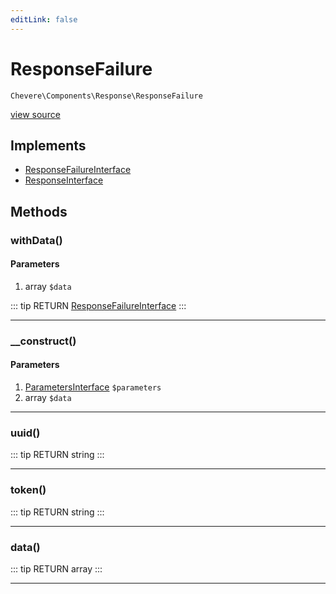 ```yaml
---
editLink: false
---
```


# ResponseFailure

`Chevere\Components\Response\ResponseFailure`

[view source](https://github.com/chevere/chevere/blob/master/src/Chevere/Components/Response/ResponseFailure.php)

## Implements

- [ResponseFailureInterface](../../Interfaces/Response/ResponseFailureInterface.md)
- [ResponseInterface](../../Interfaces/Response/ResponseInterface.md)

## Methods

### withData()

#### Parameters

1. array `$data`

::: tip RETURN
[ResponseFailureInterface](../../Interfaces/Response/ResponseFailureInterface.md)
:::

---

### __construct()

#### Parameters

1. [ParametersInterface](../../Interfaces/Parameter/ParametersInterface.md) `$parameters`
2. array `$data`

---

### uuid()

::: tip RETURN
string
:::

---

### token()

::: tip RETURN
string
:::

---

### data()

::: tip RETURN
array
:::

---
